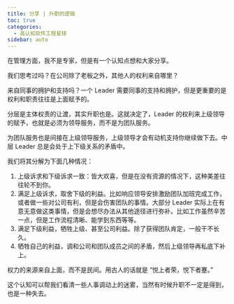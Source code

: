 ```yaml
---
title: 分享 | 升职的逻辑
toc: true
categories: 
  - 高认知软件工程星球
sidebar: auto
---
```


在管理方面，我不是专家，但是有一个认知点想和大家分享。

我们思考过吗？在公司除了老板之外，其他人的权利来自哪里？

来自同事的拥护和支持吗？一个 Leader 需要同事的支持和拥护，但是更重要的是权利和职责往往是上面赋予的。

分层是主体权责的让渡，其实升职也是。这就决定了，Leader 的权利来上级领导的赋予，也就是必须为领导服务，而不是为团队服务。

为团队服务也是间接在上级领导服务，上级领导才会有动机支持你继续做下去。中层 Leader 总是会处于上下级关系的矛盾中。

我们将其分解为下面几种情况：

1. 上级诉求和下级诉求一致：皆大欢喜，但是在没有资源的情况下，这种美差往往轮不到你。
2. 满足上级诉求，取舍下级的利益。比如响应领导安排激励团队加班完成工作，或者做一些对公司有利，但是会伤害团队的事情。大部分 Leader 实际上在有意无意做这类事情，但是会想尽办法从其他途径进行弥补。比如工作虽然辛苦一点，但是工作流程清晰、能学到东西等等。
3. 满足下级利益，牺牲上级、甚至公司利益。除了获得团队肯定，一般干不长久。
4. 牺牲自己的利益，调和公司和团队成员之间的矛盾，然后上级领导再私底下补上。

权力的来源来自上面，而不是民间。用古人的话就是 “悦上者荣，悦下者蹇。”

这个认知可以帮我们看清一些人事调动上的迷雾，当然有时候升职不一定是得到，也是一种失去。